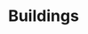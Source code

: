 ---
title: Buildings
longTitle: 'Buildings'
tags:
- gccommon
french:
- "[[Batiment]]"
narrowerTerm:
- "[[Commercial buildings]]"
- "[[Farm buildings]]"
- "[[Heritage buildings]]"
- "[[Industrial buildings]]"
- "[[Religious buildings]]"
relatedTerm:
- "[[Floors]]"
---
